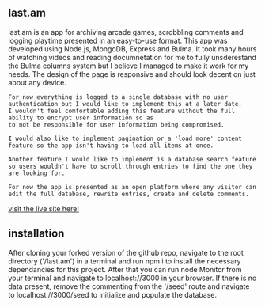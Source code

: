 ##  last.am

last.am is an app for archiving arcade games, scrobbling comments and logging playtime presented in an easy-to-use format. 
This app was developed using Node.js, MongoDB, Express and Bulma. 
It took many hours of watching videos and reading documnetation for me to fully unsderestand the Bulma columns system
but I believe I managed to make it work for my needs. The design of the page is responsive and should look decent
on just about any device.

    For now everything is logged to a single database with no user authentication but I would like to implement this at a later date.
    I wouldn't feel comfortable adding this feature without the full ability to encrypt user information so as
    to not be responsible for user information being compromised. 
    
    I would also like to implement pagination or a 'load more' content feature so the app isn't having to load all items at once. 
    
    Another feature I would like to implement is a database search feature so users wouldn't have to scroll through entries to find the one they are looking for.
    
    For now the app is presented as an open platform where any visitor can edit the full database, rewrite entries, create and delete comments.
    

[visit the live site here!](https://last-am.herokuapp.com/)

## installation

After cloning your forked version of the github repo, navigate to the root directory ('/last.am')
in a terminal and run npm i to install the necessary dependancies for this project. After that you can run node Monitor from your terminal and navigate to localhost://3000 in your browser.
If there is no data present, remove the commenting from the '/seed' route and navigate to localhost://3000/seed to initialize and populate the database.
